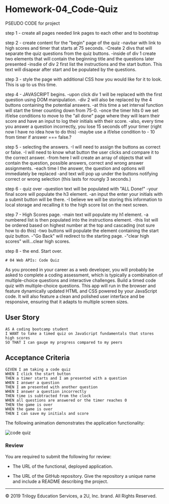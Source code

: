 # Homework-04_Code-Quiz
PSEUDO CODE for project

step 1 - create all pages needed link pages to each other and to bootstrap

step 2 - create content for the "begin" page of the quiz
    -navbar with link to high scores and timer that starts at 75 seconds.
    -Create 2 divs that will separate the quiz questions from the quiz buttons.
        -inside of div 1 create two elements that will contain the beginning title and the questions later presented
        -insdie of div 2 first list the instructions and the start button. This text will disapear after start and be populated by the questions.

step 3 - style the page with additional CSS how you would like for it to look. This is up to us this time.

step 4 - JAVASCRIPT begins. 
    -upon click div 1 will be replaced with the first question using DOM manipulation.
    -div 2 will also be replaced by the 4 buttons containing the potential answers.
    -at this time a set interval function will start the timer counting down from 75-0.
        -once the timer hits 0 we set if/else conditions to move to the "all done" page where they will learn their score and have an input to log their initials with their score.
        -also, every time you answer a question incorrectly, you lose 15 seconds off your timer (right now I have no idea how to do this)
            -maybe use a if/else condition to - 10 from timer if answer === false.?

step 5 - selecting the answers.
    -I will need to assign the buttons as correct or false.
    -I will need to know what button the user clicks and compare it to the correct answer.
    -from here I will create an array of objects that will contain the question, possible answers, correct and wrong answer assignments.
        -each time I the answer,  the question and options will immediately be replaced
        -and text will pop up under the buttons notifying correct or wrong selection (this lasts for roungly 3 seconds.)

step 6 - quiz over
    -question text will be populated with "ALL Done!"
    -your final score will populate the h3 element.
    -an input the enter your initials with a submit button will be there.
        -I believe we will be storing this information to local storage and recalling it to the high score list on the next screen.

step 7 - High Scores page.
    -main text will populate my h1 element.
    -a numbered list is then populated into the instructions element.
        -this list will be ordered based on highest number at the top and cascading (not sure how to do this)
    -two buttons will populate the element containing the start quiz button.
        -"Go Back" will redirect to the starting page.
        -"clear high scores" will...clear high scores.

step 8 - the end. Start over.


    
    
    
    
    
    
    
    
    
    
    
    
    
    
    
    # 04 Web APIs: Code Quiz

As you proceed in your career as a web developer, you will probably be asked to complete a coding assessment, which is typically a combination of multiple-choice questions and interactive challenges. Build a timed code quiz with multiple-choice questions. This app will run in the browser and feature dynamically updated HTML and CSS powered by your JavaScript code. It will also feature a clean and polished user interface and be responsive, ensuring that it adapts to multiple screen sizes.

## User Story

```
AS A coding bootcamp student
I WANT to take a timed quiz on JavaScript fundamentals that stores high scores
SO THAT I can gauge my progress compared to my peers
```

## Acceptance Criteria

```
GIVEN I am taking a code quiz
WHEN I click the start button
THEN a timer starts and I am presented with a question
WHEN I answer a question
THEN I am presented with another question
WHEN I answer a question incorrectly
THEN time is subtracted from the clock
WHEN all questions are answered or the timer reaches 0
THEN the game is over
WHEN the game is over
THEN I can save my initials and score
```

The following animation demonstrates the application functionality:

![code quiz](./Assets/04-web-apis-homework-demo.gif)

### Review

You are required to submit the following for review:

* The URL of the functional, deployed application.

* The URL of the GitHub repository. Give the repository a unique name and include a README describing the project.

- - -
© 2019 Trilogy Education Services, a 2U, Inc. brand. All Rights Reserved.
